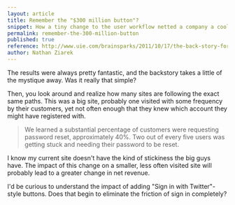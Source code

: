 ```yaml
---
layout: article
title: Remember the "$300 million button"?
snippet: How a tiny change to the user workflow netted a company a cool $300 mil. Kind of.
permalink: remember-the-300-million-button
published: true
reference: http://www.uie.com/brainsparks/2011/10/17/the-back-story-for-the-300-million-button/
author: Nathan Ziarek
---
```


The results were always pretty fantastic, and the backstory takes a little of the mystique away. Was it really that simple?

Then, you look around and realize how many sites are following the exact same paths. This was a big site, probably one visited with some frequency by their customers, yet not often enough that they knew which account they might have registered with.

> We learned a substantial percentage of customers were requesting password reset, approximately 40%. Two out of every five users was getting stuck and needing their password to be reset.

I know my current site doesn't have the kind of stickiness the big guys have. The impact of this change on a smaller, less often visited site will probably lead to a greater change in net revenue.

I'd be curious to understand the impact of adding "Sign in with Twitter"-style buttons. Does that begin to eliminate the friction of sign in completely?
